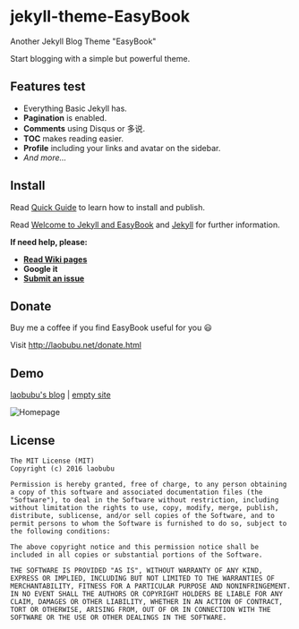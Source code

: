 # jekyll-theme-EasyBook

Another Jekyll Blog Theme "EasyBook"

Start blogging with a simple but powerful theme.

## Features test

- Everything Basic Jekyll has.
- **Pagination** is enabled.
- **Comments** using Disqus or 多说.
- **TOC** makes reading easier.
- **Profile** including your links and avatar on the sidebar.
- *And more...*

## Install

Read [Quick Guide] to learn how to install and publish.

Read [Welcome to Jekyll and EasyBook][helloPost] and [Jekyll][jekyll] for further information.

**If need help, please:**

 - [**Read Wiki pages**](https://github.com/laobubu/jekyll-theme-EasyBook/wiki)
 - **Google it**
 - [**Submit an issue**](https://github.com/laobubu/jekyll-theme-EasyBook/issues/new)

## Donate

Buy me a coffee if you find EasyBook useful for you :smiley:

Visit <http://laobubu.net/donate.html>

## Demo

[laobubu's blog](http://blog.laobubu.net) | [empty site](http://laobubu.github.io/jekyll-theme-EasyBook)

![Homepage](https://ooo.0o0.ooo/2016/02/11/56bc997c65daf.png)

## License

```
The MIT License (MIT)
Copyright (c) 2016 laobubu

Permission is hereby granted, free of charge, to any person obtaining a copy of this software and associated documentation files (the "Software"), to deal in the Software without restriction, including without limitation the rights to use, copy, modify, merge, publish, distribute, sublicense, and/or sell copies of the Software, and to permit persons to whom the Software is furnished to do so, subject to the following conditions:

The above copyright notice and this permission notice shall be included in all copies or substantial portions of the Software.

THE SOFTWARE IS PROVIDED "AS IS", WITHOUT WARRANTY OF ANY KIND, EXPRESS OR IMPLIED, INCLUDING BUT NOT LIMITED TO THE WARRANTIES OF MERCHANTABILITY, FITNESS FOR A PARTICULAR PURPOSE AND NONINFRINGEMENT. IN NO EVENT SHALL THE AUTHORS OR COPYRIGHT HOLDERS BE LIABLE FOR ANY CLAIM, DAMAGES OR OTHER LIABILITY, WHETHER IN AN ACTION OF CONTRACT, TORT OR OTHERWISE, ARISING FROM, OUT OF OR IN CONNECTION WITH THE SOFTWARE OR THE USE OR OTHER DEALINGS IN THE SOFTWARE.
```

[Quick Guide]: https://github.com/laobubu/jekyll-theme-EasyBook/wiki/Quick-Guide
[helloPost]: http://laobubu.github.io/jekyll-theme-EasyBook/archivers/hello
[jekyll]: http://jekyllrb.com/
